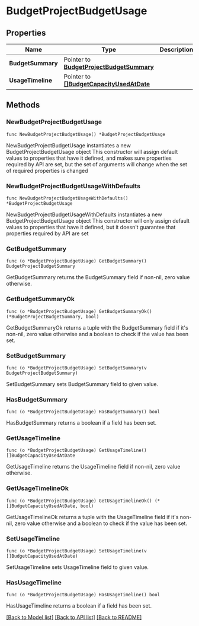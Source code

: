 # BudgetProjectBudgetUsage

## Properties

Name | Type | Description | Notes
------------ | ------------- | ------------- | -------------
**BudgetSummary** | Pointer to [**BudgetProjectBudgetSummary**](budget.ProjectBudgetSummary.md) |  | [optional] 
**UsageTimeline** | Pointer to [**[]BudgetCapacityUsedAtDate**](BudgetCapacityUsedAtDate.md) |  | [optional] 

## Methods

### NewBudgetProjectBudgetUsage

`func NewBudgetProjectBudgetUsage() *BudgetProjectBudgetUsage`

NewBudgetProjectBudgetUsage instantiates a new BudgetProjectBudgetUsage object
This constructor will assign default values to properties that have it defined,
and makes sure properties required by API are set, but the set of arguments
will change when the set of required properties is changed

### NewBudgetProjectBudgetUsageWithDefaults

`func NewBudgetProjectBudgetUsageWithDefaults() *BudgetProjectBudgetUsage`

NewBudgetProjectBudgetUsageWithDefaults instantiates a new BudgetProjectBudgetUsage object
This constructor will only assign default values to properties that have it defined,
but it doesn't guarantee that properties required by API are set

### GetBudgetSummary

`func (o *BudgetProjectBudgetUsage) GetBudgetSummary() BudgetProjectBudgetSummary`

GetBudgetSummary returns the BudgetSummary field if non-nil, zero value otherwise.

### GetBudgetSummaryOk

`func (o *BudgetProjectBudgetUsage) GetBudgetSummaryOk() (*BudgetProjectBudgetSummary, bool)`

GetBudgetSummaryOk returns a tuple with the BudgetSummary field if it's non-nil, zero value otherwise
and a boolean to check if the value has been set.

### SetBudgetSummary

`func (o *BudgetProjectBudgetUsage) SetBudgetSummary(v BudgetProjectBudgetSummary)`

SetBudgetSummary sets BudgetSummary field to given value.

### HasBudgetSummary

`func (o *BudgetProjectBudgetUsage) HasBudgetSummary() bool`

HasBudgetSummary returns a boolean if a field has been set.

### GetUsageTimeline

`func (o *BudgetProjectBudgetUsage) GetUsageTimeline() []BudgetCapacityUsedAtDate`

GetUsageTimeline returns the UsageTimeline field if non-nil, zero value otherwise.

### GetUsageTimelineOk

`func (o *BudgetProjectBudgetUsage) GetUsageTimelineOk() (*[]BudgetCapacityUsedAtDate, bool)`

GetUsageTimelineOk returns a tuple with the UsageTimeline field if it's non-nil, zero value otherwise
and a boolean to check if the value has been set.

### SetUsageTimeline

`func (o *BudgetProjectBudgetUsage) SetUsageTimeline(v []BudgetCapacityUsedAtDate)`

SetUsageTimeline sets UsageTimeline field to given value.

### HasUsageTimeline

`func (o *BudgetProjectBudgetUsage) HasUsageTimeline() bool`

HasUsageTimeline returns a boolean if a field has been set.


[[Back to Model list]](../README.md#documentation-for-models) [[Back to API list]](../README.md#documentation-for-api-endpoints) [[Back to README]](../README.md)


